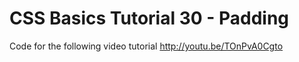 CSS Basics Tutorial 30 - Padding
================================

Code for the following video tutorial http://youtu.be/TOnPvA0Cgto
